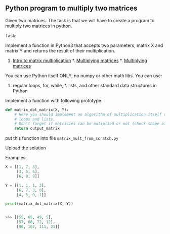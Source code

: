 ## Python program to multiply two matrices
Given two matrices. 
The task is that we will have to create a program to multiply two matrices in python.

Task:

Implement a function in Python3 that accepts two parameters, matrix X and matrix Y and returns the
result of their multiplication. 

1. [Intro to matrix multiplication](https://www.khanacademy.org/math/precalculus/precalc-matrices/multiplying-matrices-by-matrices/v/matrix-multiplication-intro)
*. [Multiplying matrices](https://www.khanacademy.org/math/precalculus/precalc-matrices/multiplying-matrices-by-matrices/v/multiplying-a-matrix-by-a-matrix)
*. [Multiplying matrices](https://www.khanacademy.org/math/precalculus/precalc-matrices/multiplying-matrices-by-matrices/a/multiplying-matrices)


You can use Python itself ONLY, no numpy or other math libs. You can use: 
1. regular loops, for, while, 
*. lists, and other standard data structures in Python



Implement a function with following prototype:
```python
def matrix_dot_matrix(X, Y):
    # Here you should implement an algorithm of multiplication itself using
    # loops and lists.
    # Don't forget if matricies can be mutiplied or not (check shape of each matrix)
    return output_matrix
```

put this function into file ```matrix_mult_from_scratch.py```

Upload the solution


Examples:
```python
X = [[1, 7, 3],
     [3, 5, 6],
     [6, 8, 9]]

Y = [[1, 1, 1, 2],
     [6, 7, 3, 0],
     [4, 5, 9, 1]]

print(matrix_dot_matrix(X, Y))


>>> [[55, 65, 49, 5],
     [57, 68, 72, 12],
     [90, 107, 111, 21]]
```


